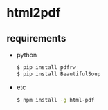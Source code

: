 # html2pdf

## requirements
- python 
    ```bash
    $ pip install pdfrw
    $ pip install BeautifulSoup
    ```

- etc
    ```bash
    $ npm install -g html-pdf
    ```


